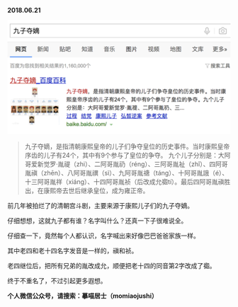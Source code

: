 
          
            
**2018.06.21**



![](img/51001-d726698331e3c3dc.png)



>九子夺嫡，是指清朝康熙皇帝的儿子们争夺皇位的历史事件。当时康熙皇帝序齿的儿子有24个，其中有9个参与了皇位的争夺。
九个儿子分别是：大阿哥爱新觉罗·胤禔（zhi）、二阿哥胤礽（réng）、三阿哥胤祉（zhǐ）、四阿哥胤禛（zhēn）、八阿哥胤禩（sì）、九阿哥胤禟（táng）、十阿哥胤誐（é）、十三阿哥胤祥（xiáng）、十四阿哥胤祯（后改成允禵tí）。最后四阿哥胤禛胜出，在康熙帝去世后继承皇位，成为雍正帝。



前几年被拍烂了的清朝宫斗剧，主要来源于康熙儿子们的九子夺嫡。

仔细想想，这就九子都有谁？名字叫什么？还真一下子很难说全。

仔细查一下，竟然每个人都认识，名字喊出来好像巴巴爸爸家族一样。

其中老四和老十四名字发音是一样的，禛和祯。

老四继位后，把所有兄弟的胤改成允，顺便把老十四的同音第2字改成了禵。

终于不重名了，不过引起更多遐想。


**个人微信公众号，请搜索：摹喵居士（momiaojushi）**

          
        